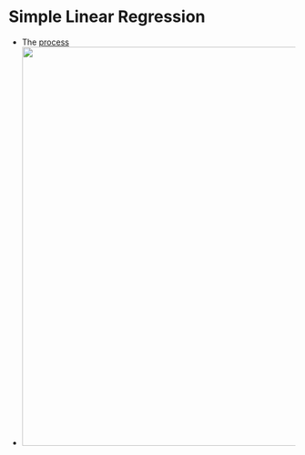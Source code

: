 # Simple Linear Regression
* The [process](https://github.com/xbwei/machine_learning_in_rapidminer/blob/master/linear_regression/simple_linear_regression.xml)
* <img src="sinple_linear_regression.JPG" width="700">
